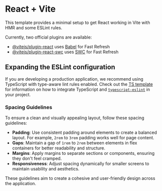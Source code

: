 # React + Vite

This template provides a minimal setup to get React working in Vite with HMR and some ESLint rules.

Currently, two official plugins are available:

- [@vitejs/plugin-react](https://github.com/vitejs/vite-plugin-react/blob/main/packages/plugin-react) uses [Babel](https://babeljs.io/) for Fast Refresh
- [@vitejs/plugin-react-swc](https://github.com/vitejs/vite-plugin-react/blob/main/packages/plugin-react-swc) uses [SWC](https://swc.rs/) for Fast Refresh

## Expanding the ESLint configuration

If you are developing a production application, we recommend using TypeScript with type-aware lint rules enabled. Check out the [TS template](https://github.com/vitejs/vite/tree/main/packages/create-vite/template-react-ts) for information on how to integrate TypeScript and [`typescript-eslint`](https://typescript-eslint.io) in your project.

### Spacing Guidelines

To ensure a clean and visually appealing layout, follow these spacing guidelines:

- **Padding**: Use consistent padding around elements to create a balanced layout. For example, `2rem` to `3rem` padding works well for page content.
- **Gaps**: Maintain a gap of `1rem` to `2rem` between elements in flex containers for better readability and structure.
- **Margins**: Apply margins to separate sections or components, ensuring they don't feel cramped.
- **Responsiveness**: Adjust spacing dynamically for smaller screens to maintain usability and aesthetics.

These guidelines aim to create a cohesive and user-friendly design across the application.

